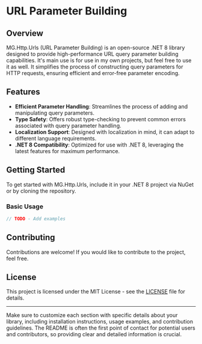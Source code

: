 # URL Parameter Building

## Overview
MG.Http.Urls (URL Parameter Building) is an open-source .NET 8 library designed to provide high-performance URL query parameter building capabilities. It's main use is for use in my own projects, but feel free to use it as well.
It simplifies the process of constructing query parameters for HTTP requests, ensuring efficient and error-free parameter encoding.

## Features
- **Efficient Parameter Handling**: Streamlines the process of adding and manipulating query parameters.
- **Type Safety**: Offers robust type-checking to prevent common errors associated with query parameter handling.
- **Localization Support**: Designed with localization in mind, it can adapt to different language requirements.
- **.NET 8 Compatibility**: Optimized for use with .NET 8, leveraging the latest features for maximum performance.

## Getting Started
To get started with MG.Http.Urls, include it in your .NET 8 project via NuGet or by cloning the repository.

### Basic Usage
```csharp
// TODO - Add examples
```

## Contributing
Contributions are welcome! If you would like to contribute to the project, feel free.

## License
This project is licensed under the MIT License - see the [LICENSE](LICENSE) file for details.

---

Make sure to customize each section with specific details about your library, including installation instructions, usage examples, and contribution guidelines. The README is often the first point of contact for potential users and contributors, so providing clear and detailed information is crucial.
